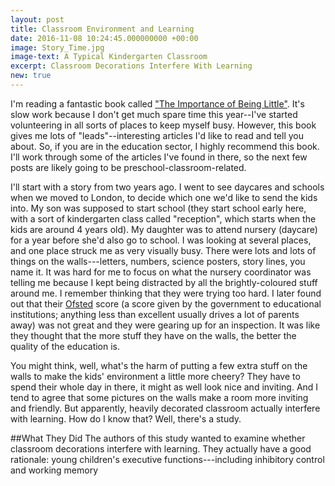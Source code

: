 ```yaml
---
layout: post
title: Classroom Environment and Learning
date: 2016-11-08 10:24:45.000000000 +00:00
image: Story_Time.jpg
image-text: A Typical Kindergarten Classroom
excerpt: Classroom Decorations Interfere With Learning
new: true
---
```


I'm reading a fantastic book called ["The Importance of Being Little"](https://www.goodreads.com/book/show/25614522-the-importance-of-being-little). It's slow work because I don't get much spare time this year--I've started volunteering in all sorts of places to keep myself busy. However, this book gives me lots of "leads"--interesting articles I'd like to read and tell you about. So, if you are in the education sector, I highly recommend this book. I'll work through some of the articles I've found in there, so the next few posts are likely going to be preschool-classroom-related.

I'll start with a story from two years ago. I went to see daycares and schools when we moved to London, to decide which one we'd like to send the kids into. My son was supposed to start school (they start school early here, with a sort of kindergarten class called "reception", which starts when the kids are around 4 years old). My daughter was to attend nursery (daycare) for a year before she'd also go to school. I was looking at several places, and one place struck me as very visually busy. There were lots and lots of things on the walls---letters, numbers, science posters, story lines, you name it. It was hard for me to focus on what the nursery coordinator was telling me because I kept being distracted by all the brightly-coloured stuff around me. I remember thinking that they were trying too hard. I later found out that their [Ofsted](https://www.gov.uk/government/organisations/ofsted) score (a score given by the government to educational institutions; anything less than excellent usually drives a lot of parents away) was not great and they were gearing up for an inspection. It was like they thought that the more stuff they have on the walls, the better the quality of the education is.

You might think, well, what's the harm of putting a few extra stuff on the walls to make the kids' environment a little more cheery? They have to spend their whole day in there, it might as well look nice and inviting. And I tend to agree that some pictures on the walls make a room more inviting and friendly. But apparently, heavily decorated classroom actually interfere with learning. How do I know that? Well, there's a study.

##What They Did
The authors of this study wanted to examine whether classroom decorations interfere with learning. They actually have a good rationale: young children's executive functions---including inhibitory control and working memory
